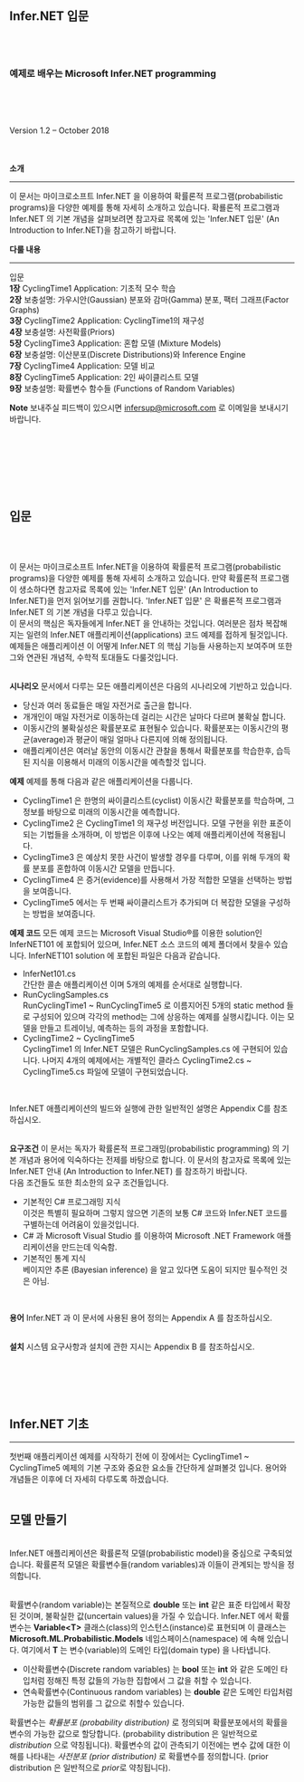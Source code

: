 ## Infer.NET 입문

<br>
<br>

### 예제로 배우는 Microsoft Infer.NET programming

<br>
<br>
<br>

Version 1.2 – October 2018
<br>
<br>
<br>

**소개**

---
이 문서는 마이크로소프트 Infer.NET 을 이용하여 확률론적 프로그램(probabilistic programs)을 다양한 예제를 통해 자세히 소개하고 있습니다. 
확룔론적 프로그램과 Infer.NET 의 기본 개념을 살펴보려면 참고자료 목록에 있는 'Infer.NET 입문' (An Introduction to Infer.NET)을 참고하기 바랍니다.

**다룰 내용** 

---
입문<br>
**1장** CyclingTime1 Application: 기초적 모수 학습<br>
**2장** 보충설명: 가우시안(Gaussian) 분포와 감마(Gamma) 분포, 팩터 그래프(Factor Graphs)<br>
**3장** CyclingTime2 Application: CyclingTime1의 재구성<br>
**4장** 보충설명: 사전확률(Priors)<br>
**5장** CyclingTime3 Application: 혼합 모델 (Mixture Models)<br>
**6장** 보충설명: 이산분포(Discrete Distributions)와 Inference Engine<br>
**7장** CyclingTime4 Application: 모델 비교<br>
**8장** CyclingTime5 Application: 2인 싸이클리스트 모델<br>
**9장** 보충설명: 확률변수 함수들 (Functions of Random Variables) <br>

**Note**
보내주실 피드백이 있으시면 [infersup@microsoft.com](mailto:infersup@microsoft.com) 로 이메일을 보내시기 바랍니다.

<br>
<br>
<br>
<br>
<br>
<br>

## 입문
<br>
<br>

이 문서는 마이크로소프트 Infer.NET을 이용하여 확률론적 프로그램(probabilistic programs)을 다양한 예제를 통해 자세히 소개하고 있습니다. 
만약 확률론적 프로그램이 생소하다면 참고자료 목록에 있는 'Infer.NET 입문' (An Introduction to Infer.NET)을 먼저 읽어보기를 권합니다. 'Infer.NET 입문' 은 확룔론적 프로그램과 Infer.NET 의 기본 개념을 다루고 있습니다.
<br>
이 문서의 핵심은 독자들에게 Infer.NET 을 안내하는 것입니다. 여러분은 점차 복잡해지는 일련의 Infer.NET 애플리케이션(applications) 코드 예제를 접하게 될것입니다. 예제들은 애플리케이션 이 어떻게 Infer.NET 의 핵심 기능들 사용하는지 보여주며 또한 그와 연관된 개념적, 수학적 토대들도 다룰것입니다.
<br>
<br>

**시나리오** 문서에서 다루는 모든 애플리케이션은 다음의 시나리오에 기반하고 있습니다.

- 당신과 여러 동료들은 매일 자전거로 출근을 합니다.
- 개개인이 매일 자전거로 이동하는데 걸리는 시간은 날마다 다르며 불확실 합니다.
- 이동시간의 불확실성은 확률분포로 표현될수 있습니다. 확률분포는 이동시간의 평균(average)과 평균이 매일 얼마나 다른지에 의해 정의됩니다.
- 애플리케이션은 여러날 동안의 이동시간 관찰을 통해서 확률분포를 학습한후, 습득된 지식을 이용해서 미래의 이동시간을 예측할것 입니다.

**예제** 예제를 통해 다음과 같은 애플리케이션을 다룹니다.

- CyclingTime1 은 한명의 싸이클리스트(cyclist) 이동시간 확률분포를 학습하며, 그 정보를 바탕으로 미래의 이동시간을 예측합니다.
- CyclingTime2 은 CyclingTime1 의 재구성 버전입니다. 모델 구현을 위한 표준이되는 기법들을 소개하며, 이 방법은 이후에 나오는 예제 애플리케이션에 적용됩니다.
- CyclingTime3 은 예상치 못한 사건이 발생할 경우를 다루며, 이를 위해 두개의 확률 분포를 혼합하여 이동시간 모델을 만듭니다.
- CyclingTime4 은 증거(evidence)를 사용해서 가장 적합한 모델을 선택하는 방법을 보여줍니다. 
- CyclingTime5 에서는 두 번째 싸이클리스트가 추가되며 더 복잡한 모델을 구성하는 방법을 보여줍니다.

**예제 코드** 모든 예제 코드는 Microsoft Visual Studio®를 이용한 solution인 InferNET101 에 포합되어 있으며, Infer.NET 소스 코드의 예제 폴더에서 찾을수 있습니다. InferNET101 solution 에 포합된 파일은 다음과 같습니다.

- InferNet101.cs <br>
간단한 콜손 애플리케이션 이며 5개의 예제를 순서대로 실행합니다.
- RunCyclingSamples.cs <br>
RunCyclingTime1 ~ RunCyclingTime5 로 이름지어진 5개의 static method 들로 구성되어 있으며 각각의 method는 그에 상응하는 예제를 실행시킵니다. 이는 모델을 만들고 트레이닝, 예측하는 등의 과정을 포함합니다. 
- CyclingTime2 ~ CyclingTime5 <br>
CyclingTime1 의 Infer.NET 모델은 RunCyclingSamples.cs 에 구현되어 있습니다. 나머지 4개의 예제에서는 개별적인 클라스 CyclingTime2.cs ~ CyclingTime5.cs 파일에 모델이 구현되었습니다. 

<br>

Infer.NET 애플리케이션의 빌드와 실행에 관한 일반적인 설명은 Appendix C를 참조하십시오.
<br>
<br>

**요구조건** 이 문서는 독자가 확률론적 프로그래밍(probabilistic programming) 의 기본 개념과 용어에 익숙하다는 전제를 바탕으로 합니다. 이 문서의 참고자료 목록에 있는 Infer.NET 안내 (An Introduction to Infer.NET) 를 참조하기 바랍니다.<br>
다음 조건들도 또한 최소한의 요구 조건들입니다.
- 기본적인 C# 프로그래밍 지식<br>
이것은 특별히 필요하며 그렇지 않으면 기존의 보통 C# 코드와 Infer.NET 코드를 구별하는데 어려움이 있을것입니다.
- C# 과 Microsoft Visual Studio 를 이용하여 Microsoft .NET Framework 애플리케이션을 만드는데 익숙함.
- 기본적인 통계 지식<br>
베이지안 추론 (Bayesian inference) 을 알고 있다면 도움이 되지만 필수적인 것은 아님.

<br>

**용어** Infer.NET 과 이 문서에 사용된 용어 정의는 Appendix A 를 참조하십시오.
<br>
<br>

**설치** 시스템 요구사항과 설치에 관한 지시는 Appendix B 를 참조하십시오.


<br>
<br>
<br>
<br>

## Infer.NET 기초
---

첫번째 애플리케이션 예제를 시작하기 전에 이 장에서는 CyclingTime1 ~ CyclingTime5 예제의 기본 구조와 중요한 요소들 간단하게 살펴볼것 입니다. 용어와 개념들은 이후에 더 자세히 다루도록 하겠습니다.
<br>
<br>

## **모델 만들기**
<br>
Infer.NET 애플리케이션은 확률론적 모델(probabilistic model)을 중심으로 구축되었습니다. 확률론적 모델은 확률변수들(random variables)과 이들이 관계되는 방식을 정의합니다.  
<br>
<br>

확률변수(random variable)는 본질적으로 **double** 또는 **int** 같은 표준 타입에서 확장된 것이며, 불확실한 값(uncertain values)을 가질 수 있습니다. Infer.NET 에서 확률변수는 **Variable\<T\>** 클래스(class)의 인스턴스(instance)로 표현되며 이 클래스는 **Microsoft.ML.Probabilistic.Models** 네임스페이스(namespace) 에 속해 있습니다. 여기에서 **T** 는 변수(variable)의 도메인 타입(domain type) 을 나타냅니다.<br>

- 이산확률변수(Discrete random variables) 는 **bool** 또는 **int** 와 같은 도메인 타입처럼 정해진 특정 값들의 가능한 집합에서 그 값을 취할 수 있습니다.
- 연속확률변수(Continuous random variables) 는 **double** 같은 도메인 타입처럼 가능한 값들의 범위를 그 값으로 취할수 있습니다.<br>

확률변수는 *확률분포 (probability distribution)* 로 정의되며 확률분포에서의 확률을 변수의 가능한 값으로 할당합니다. (probability distribution 은 일반적으로 *distribution* 으로 약칭됩니다). 확률변수의 값이 관측되기 이전에는 변수 값에 대한 이해를 나타내는 *사전분포 (prior distribution)* 로 확률변수를 정의합니다. (prior distribution 은 일반적으로 *prior*로 약칭됩니다).











